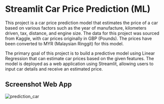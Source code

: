 # Streamlit Car Price Prediction (ML)

This project is a car price prediction model that estimates the price of a car based on various factors such as the year of manufacture, kilometers driven,
tax, distance, and engine size. The data for this project was sourced from Kaggle, with car prices originally in GBP (Pounds). 
The prices have been converted to MYR (Malaysian Ringgit) for this model.

The primary goal of this project is to build a predictive model using Linear Regression that can estimate car prices based on the given features. 
The model is deployed as a web application using Streamlit, allowing users to input car details and receive an estimated price.

## Screenshot Web App

![prediction_car](https://github.com/user-attachments/assets/228cb27a-e156-4036-82f1-2ec38d477448)

